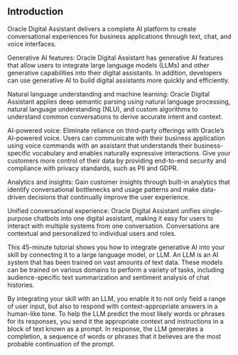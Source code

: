 Introduction
------------

Oracle Digital Assistant delivers a complete AI platform to create conversational experiences for business applications through text, chat, and voice interfaces.

Generative AI features:
Oracle Digital Assistant has generative AI features that allow users to integrate large language models (LLMs) and other generative capabilities into their digital assistants. In addition, developers can use generative AI to build digital assistants more quickly and efficiently.

Natural language understanding and machine learning:
Oracle Digital Assistant applies deep semantic parsing using natural language processing, natural language understanding (NLU), and custom algorithms to understand common conversations to derive accurate intent and context.

AI-powered voice:
Eliminate reliance on third-party offerings with Oracle’s AI-powered voice. Users can communicate with their business application using voice commands with an assistant that understands their business-specific vocabulary and enables naturally expressive interactions. Give your customers more control of their data by providing end-to-end security and compliance with privacy standards, such as PII and GDPR.

Analytics and insights: 
Gain customer insights through built-in analytics that identify conversational bottlenecks and usage patterns and make data-driven decisions that continually improve the user experience.

Unified conversational experience:
Oracle Digital Assistant unifies single-purpose chatbots into one digital assistant, making it easy for users to interact with multiple systems from one conversation. Conversations are contextual and personalized to individual users and roles.


This 45-minute tutorial shows you how to integrate generative AI into your skill by connecting it to a large language model, or LLM. An LLM is an AI system that has been trained on vast amounts of text data. These models can be trained on various domains to perform a variety of tasks, including audience-specific text summarization and sentiment analysis of chat histories.

By integrating your skill with an LLM, you enable it to not only field a range of user input, but also to respond with context-appropriate answers in a human-like tone. To help the LLM predict the most likely words or phrases for its responses, you send it the appropriate context and instructions in a block of text known as a prompt. In response, the LLM generates a completion, a sequence of words or phrases that it believes are the most probable continuation of the prompt.
